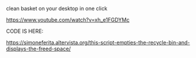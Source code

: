 clean basket on your desktop in one click

https://www.youtube.com/watch?v=xh_e1FGDYMc


CODE IS HERE:

https://simoneferita.altervista.org/this-script-empties-the-recycle-bin-and-displays-the-freed-space/
